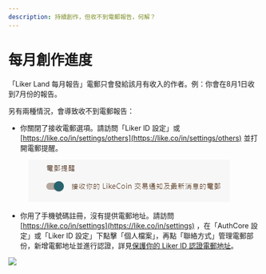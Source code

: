 ```yaml
---
description: 持續創作，但收不到電郵報告，何解？
---
```


# 每月創作進度

「Liker Land 每月報告」電郵只會發給該月有收入的作者。例：你會在8月1日收到7月份的報告。

另有兩種情況，會導致收不到電郵報告：

* 你關閉了接收電郵選項。請訪問「Liker ID 設定」或 [https://like.co/in/settings/others](https://like.co/in/settings/others) 並打開電郵提醒。

<figure><img src="../../.gitbook/assets/monthly-report-email-setting-button.png" alt=""><figcaption></figcaption></figure>

* 你用了手機號碼註冊，沒有提供電郵地址。請訪問 [https://like.co/in/settings](https://like.co/in/settings) ，在「AuthCore 設定」或「Liker ID 設定」下點擊「個人檔案」，再點「聯絡方式」管理電郵部份，新增電郵地址並進行認證，詳見[保護你的 Liker ID 認證電郵地址](../liker-id/register/verifying-email-address.md#confirm-your-email-address)。

![](../../.gitbook/assets/monthly-report-email-setting.png)
